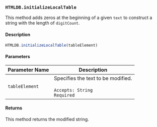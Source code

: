 ### `HTMLDB.initializeLocalTable`

This method adds zeros at the beginning of a given `text` to construct a string with the length of `digitCount`.

#### Description

```javascript
HTMLDB.initializeLocalTable(tableElement)
```

#### Parameters

| Parameter Name             | Description                               |
| -------------------------- | ----------------------------------------- |
| `tableElement` | Specifies the text to be modified.<br><br>`Accepts: String`<br>`Required` |

#### Returns

This method returns the modified string.